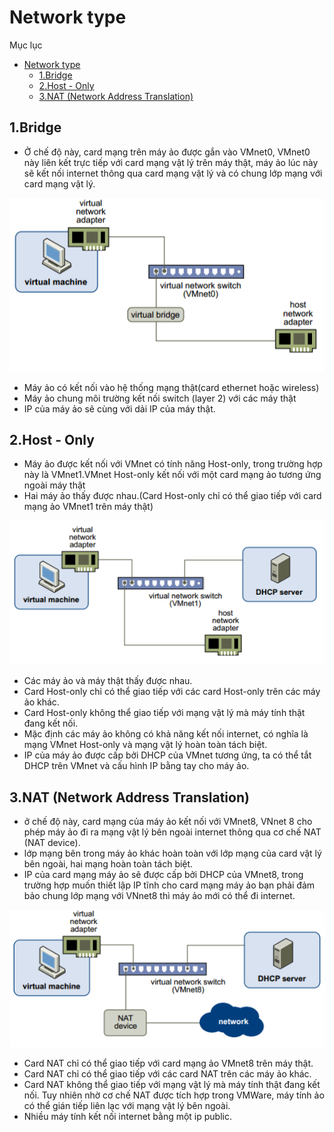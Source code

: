 # Network type
Mục lục

- [Network type](#network-type)
  - [1.Bridge](#1bridge)
  - [2.Host - Only](#2host---only)
  - [3.NAT (Network Address Translation)](#3nat-network-address-translation)
## 1.Bridge
- Ở chế độ này, card mạng trên máy ảo được gắn vào VMnet0, VMnet0 này liên kết trực tiếp với card mạng vật lý trên máy thật, máy ảo lúc này sẽ kết nối internet thông qua  card mạng vật lý và có chung lớp mạng với card mạng vật lý.

![](./image/1-brid.png)
- Máy ảo có kết nối vào hệ thống mạng thật(card ethernet hoặc wireless)
- Máy ảo chung môi trường kết nối switch (layer 2) với các máy thật
- IP của máy ảo sẽ cùng với dải IP của máy thật.

## 2.Host - Only
- Máy ảo được kết nối với VMnet có tính năng Host-only, trong trường hợp này là VMnet1.VMnet Host-only kết nối với  một card mạng ảo tương ứng ngoài máy thật
- Hai máy ảo thấy được nhau.(Card Host-only chỉ có thể giao tiếp với card mạng ảo VMnet1 trên máy thật)

![](./image/2-hostonly.png)

- Các máy ảo và máy thật thấy được nhau.
- Card Host-only chỉ có thể giao tiếp với các card Host-only trên các máy ảo khác.
- Card Host-only không thể giao tiếp với mạng vật lý mà máy tính thật đang kết nối.
- Mặc định các máy ảo không có khả năng kết nối internet, có nghĩa là mạng VMnet Host-only và mạng vật lý hoàn toàn tách biệt.
- IP của máy ảo được cấp bởi DHCP của VMnet tương ứng, ta có thể tắt DHCP trên VMnet và cấu hình IP bằng tay cho máy ảo.
## 3.NAT (Network Address Translation)
- ở chế độ này, card mạng của máy ảo kết nối với VMnet8, VNnet 8 cho phép máy ảo đi ra mạng vật lý bên ngoài internet thông qua cơ chế NAT (NAT device). 
- lớp mạng bên trong máy ảo khác hoàn toàn với lớp mạng của card vật lý bên ngoài, hai mạng hoàn toàn tách biệt.
- IP của card mạng máy ảo sẽ được cấp bởi DHCP của VMnet8, trong trường hợp muốn thiết lập IP tĩnh cho card mạng máy ảo bạn phải đảm bảo chung lớp mạng với VNnet8 thì máy ảo mới có thể đi internet.

![](./image/3-nat.png)
- Card NAT chỉ có thể giao tiếp với card mạng ảo VMnet8 trên máy thật.
- Card NAT chỉ có thể giao tiếp với các card NAT trên các máy ảo khác.
- Card NAT không thể giao tiếp với mạng vật lý mà máy tính thật đang kết nối. Tuy nhiên nhờ cơ chế NAT được tích hợp trong VMWare, máy tính ảo có thể gián tiếp liên lạc với mạng vật lý bên ngoài.
- Nhiều máy tính kết nối internet bằng một ip public.
